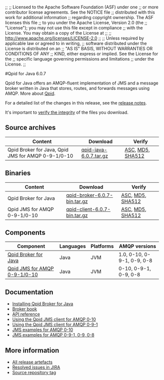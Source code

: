 ;;
;; Licensed to the Apache Software Foundation (ASF) under one
;; or more contributor license agreements.  See the NOTICE file
;; distributed with this work for additional information
;; regarding copyright ownership.  The ASF licenses this file
;; to you under the Apache License, Version 2.0 (the
;; "License"); you may not use this file except in compliance
;; with the License.  You may obtain a copy of the License at
;; 
;;   http://www.apache.org/licenses/LICENSE-2.0
;; 
;; Unless required by applicable law or agreed to in writing,
;; software distributed under the License is distributed on an
;; "AS IS" BASIS, WITHOUT WARRANTIES OR CONDITIONS OF ANY
;; KIND, either express or implied.  See the License for the
;; specific language governing permissions and limitations
;; under the License.
;;

#Qpid for Java 6.0.7

Qpid for Java offers an AMQP-fluent implementation of JMS and a message
broker written in Java that stores, routes, and forwards messages
using AMQP.  More about [Qpid]({{site_url}}/index.html).

For a detailed list of the changes in this release, see the [release
notes](release-notes.html).

It's important to [verify the
integrity]({{site_url}}/download.html#verify-what-you-download) of the
files you download.

## Source archives

| Content | Download | Verify |
|---------|----------|--------|
| Qpid Broker for Java, Qpid JMS for AMQP 0-9-1/0-10 | [qpid-java-6.0.7.tar.gz](http://archive.apache.org/dist/qpid/java/6.0.7/qpid-java-6.0.7.tar.gz) | [ASC](http://archive.apache.org/dist/qpid/java/6.0.7/qpid-java-6.0.7.tar.gz.asc), [MD5](http://archive.apache.org/dist/qpid/java/6.0.7/qpid-java-6.0.7.tar.gz.md5), [SHA512](http://archive.apache.org/dist/qpid/java/6.0.7/qpid-java-6.0.7.tar.gz.sha) |

## Binaries

| Content | Download | Verify |
|---------|----------|--------|
| Qpid Broker for Java | [qpid-broker-6.0.7-bin.tar.gz](http://archive.apache.org/dist/qpid/java/6.0.7/binaries/qpid-broker-6.0.7-bin.tar.gz) | [ASC](http://archive.apache.org/dist/qpid/java/6.0.7/binaries/qpid-broker-6.0.7-bin.tar.gz.asc), [MD5](http://archive.apache.org/dist/qpid/java/6.0.7/binaries/qpid-broker-6.0.7-bin.tar.gz.md5), [SHA512](http://archive.apache.org/dist/qpid/java/6.0.7/binaries/qpid-broker-6.0.7-bin.tar.gz.sha) |
| Qpid JMS for AMQP 0-9-1/0-10 | [qpid-client-6.0.7-bin.tar.gz](http://archive.apache.org/dist/qpid/java/6.0.7/binaries/qpid-client-6.0.7-bin.tar.gz) | [ASC](http://archive.apache.org/dist/qpid/java/6.0.7/binaries/qpid-client-6.0.7-bin.tar.gz.asc), [MD5](http://archive.apache.org/dist/qpid/java/6.0.7/binaries/qpid-client-6.0.7-bin.tar.gz.md5), [SHA512](http://archive.apache.org/dist/qpid/java/6.0.7/binaries/qpid-client-6.0.7-bin.tar.gz.sha) |

## Components

| Component | Languages | Platforms | AMQP versions |
|-----------|-----------|-----------|---------------|
| [Qpid Broker for Java]({{site_url}}/components/java-broker/index.html) | Java | JVM | 1.0, 0-10, 0-9-1, 0-9, 0-8 |
| [Qpid JMS for AMQP 0-9-1/0-10]({{site_url}}/components/jms/amqp-0-x.html) | Java | JVM | 0-10, 0-9-1, 0-9, 0-8 |

## Documentation


<div class="two-column" markdown="1">

 - [Installing Qpid Broker for Java](java-broker/book/Java-Broker-Installation.html)
 - [Broker book](java-broker/book/index.html)
 - [API reference](http://docs.oracle.com/javaee/1.4/api/javax/jms/package-summary.html)
 - [Using the Qpid JMS client for AMQP 0-10](jms-client-0-10/book/index.html)
 - [Using the Qpid JMS client for AMQP 0-9-1](jms-client-0-8/book/index.html)
 - [JMS examples for AMQP 0-10](qpid-jms/examples/index.html)
 - [JMS examples for AMQP 0-9-1, 0-9, 0-8](jms-client-0-8/book/JMS-Client-0-8-Examples.html)

</div>


## More information

 - [All release artefacts](http://archive.apache.org/dist/qpid/java/6.0.7)
 - [Resolved issues in JIRA](https://issues.apache.org/jira/issues/?jql=project+%3D+QPID+AND+fixVersion+%3D+%27qpid-java-6.0.7%27+AND+resolution+%3D+%27fixed%27+ORDER+BY+priority+DESC)
 - [Source repository tag](http://svn.apache.org/repos/asf/qpid/java/tags/6.0.7)

<script type="text/javascript">
  _deferredFunctions.push(function() {
      if ("6.0.7" === "{{current_java_release}}") {
          _modifyCurrentReleaseLinks();
      }
  });
</script>